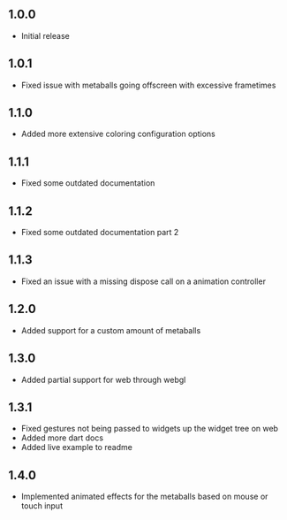 ## 1.0.0

* Initial release

## 1.0.1

* Fixed issue with metaballs going offscreen with excessive frametimes 

## 1.1.0

* Added more extensive coloring configuration options

## 1.1.1

* Fixed some outdated documentation

## 1.1.2

* Fixed some outdated documentation part 2

## 1.1.3

* Fixed an issue with a missing dispose call on a animation controller

## 1.2.0

* Added support for a custom amount of metaballs

## 1.3.0

* Added partial support for web through webgl

## 1.3.1

* Fixed gestures not being passed to widgets up the widget tree on web
* Added more dart docs
* Added live example to readme

## 1.4.0
* Implemented animated effects for the metaballs based on mouse or touch input